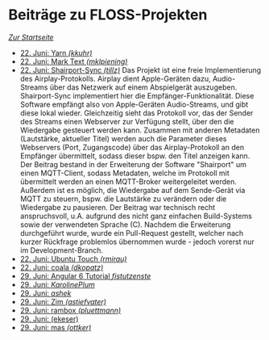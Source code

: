 Beiträge zu FLOSS-Projekten
===========================

*[Zur Startseite](./)*

- [22. Juni: Yarn *(kkuhr)*](#)
- [22. Juni: Mark Text *(mklpiening)*](https://github.com/marktext/marktext)
- [22. Juni: Shairport-Sync *(tillz)*](https://github.com/mikebrady/shairport-sync)
Das Projekt ist eine freie Implementierung des Airplay-Protokolls. Airplay dient Apple-Geräten dazu,
Audio-Streams über das Netzwerk auf einem Abspielgerät auszugeben. Shairport-Sync implementiert hier
die Empfänger-Funktionalität. Diese Software empfängt also von Apple-Geräten Audio-Streams, und gibt diese
lokal wieder.
Gleichzeitig sieht das Protokoll vor, das der Sender des Streams einen Webserver zur Verfügung stellt,
über den die Wiedergabe gesteuert werden kann. Zusammen mit anderen Metadaten (Lautstärke, aktueller Titel) werden
auch die Parameter dieses Webservers (Port, Zugangscode) über das Airplay-Protokoll an den Empfänger übermittelt,
sodass dieser bspw. den Titel anzeigen kann.
Der Beitrag bestand in der Erweiterung der Software "Shairport" um einen MQTT-Client,
sodass Metadaten, welche im Protokoll mit übermittelt werden an einen MQTT-Broker weitergeleitet werden.
Außerdem ist es möglich, die Wiedergabe auf dem Sende-Gerät via MQTT zu steuern, bspw. die Lautstärke zu verändern
oder die Wiedergabe zu pausieren.
Der Beitrag war technisch recht anspruchsvoll, u.A. aufgrund des nicht ganz einfachen Build-Systems sowie der
verwendeten Sprache (C).
Nachdem die Erweiterung durchgeführt wurde, wurde ein Pull-Request gestellt, welcher nach kurzer Rückfrage problemlos
übernommen wurde - jedoch vorerst nur im Development-Branch.
- [22. Juni: Ubuntu Touch *(rmirau)*](#)
- [22. Juni: coala *(dkopatz)*](#)
- [29. Juni: Angular 6 Tutorial *fistutzenste*](#)
- [29. Juni: *KarolinePlum*](#)
- [29. Juni: *ashek*](#)
- [29. Juni: Zim *(astiefvater)*](#)
- [29. Juni: rambox *(pluettmann)*](#)
- [29. Juni: (ekeser)](#)
- [29. Juni: mas *(ottker)*](https://github.com/mas-cli/mas)
